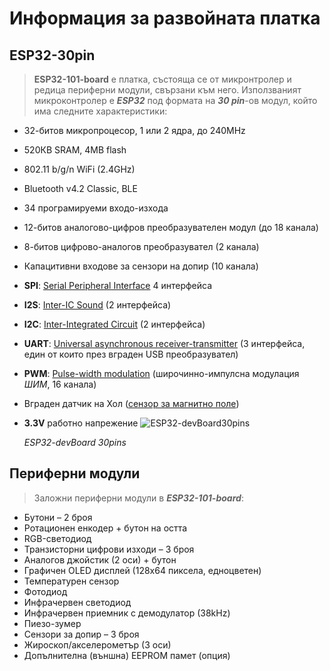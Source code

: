 # Информация за развойната платка

## ESP32-30pin 

> **ESP32-101-board** е платка, състояща се от микронтролер и редица периферни модули, свързани към него. Използваният микроконтролер е ***ESP32*** под формата на ***30 pin***-ов модул, който има следните характеристики:

- 32-битов микропроцесор, 1 или 2 ядра, до 240MHz

- 520КB SRAM, 4MB flash

- 802.11 b/g/n WiFi (2.4GHz)

- Bluetooth v4.2 Classic, BLE

- 34 програмируеми входо-изхода

- 12-битов аналогово-цифров преобразувателен модул (до 18 канала)

- 8-битов цифрово-аналогов преобразувател (2 канала)

- Капацитивни входове за сензори на допир (10 канала)

- **SPI**: [Serial Peripheral Interface](<https://en.wikipedia.org/wiki/Serial_Peripheral_Interface>) 4 интерфейса

- **I2S**: [Inter-IC Sound](https://en.wikipedia.org/wiki/I%C2%B2S) (2 интерфейса)

- **I2C**: [Inter-Integrated Circuit](https://en.wikipedia.org/wiki/I%C2%B2C) (2 интерфейса)

- **UART**: [Universal asynchronous receiver-transmitter](https://en.wikipedia.org/wiki/Universal_asynchronous_receiver-transmitter) (3 интерфейса, един от които през вграден USB преобразувател)

- **PWM**: [Pulse-width modulation](https://en.wikipedia.org/wiki/Pulse-width_modulation) (широчинно-импулсна модулация *ШИМ*, 16 канала)

- Вграден датчик на Хол ([сензор за магнитно поле](https://en.wikipedia.org/wiki/Hall_effect_sensor))

- **3.3V** работно напрежение
  ![](/img/ESP32-30PIN-DEVBOARD.png "ESP32-devBoard30pins")

  *ESP32-devBoard 30pins*
## Периферни модули

> Заложни периферни модули в ***ESP32-101-board***:

- Бутони – 2 броя
- Ротационен енкодер + бутон на остта
- RGB-светодиод
- Транзисторни цифрови изходи – 3 броя
- Аналогов джойстик (2 оси) + бутон
- Графичен OLED дисплей (128x64 пиксела, едноцветен)
- Температурен сензор
- Фотодиод
- Инфрачервен светодиод
- Инфрачервен приемник с демодулатор (38kHz)
- Пиезо-зумер
- Сензори за допир – 3 броя
- Жироскоп/акселерометър (3 оси)
- Допълнителна (външна) EEPROM памет (опция)


​	


